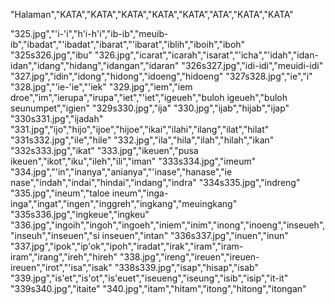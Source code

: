 "Halaman","KATA","KATA","KATA","KATA","KATA","ATA","KATA","KATA"


"325.jpg","'i-'i","h'i-h'i","ib-ib","meuib-ib","ibadat","'ibadat","ibarat","'ibarat","iblih","iboih","iboh"
"325s326.jpg","ibu"
"326.jpg","icarat","icarah","isarat","'icha","'idah","idan-idan","idang","hidang","idangan","idaran"
"326s327.jpg","idi-idi","meuidi-idi"
"327.jpg","idin","idong","hidong","idoeng","hidoeng"
"327s328.jpg","ie","i"
"328.jpg","'ie-'ie","'iek"
"329.jpg","iem","iem droe","im","ierupa","irupa","iet","'iet","igeueh","buloh igeueh","buloh seunumpet","igien"
"329s330.jpg","ija"
"330.jpg","ijab","hijab","ijap"
"330s331.jpg","ijadah"
"331.jpg","ijo","hijo","ijoe","hijoe","ikai","ilahi","ilang","ilat","hilat"
"331s332.jpg","ile","hile"
"332.jpg","ila","hila","ilah","hilah","ikan"
"332s333.jpg","ikat"
"333.jpg","ikeuen","pusa ikeuen","ikot","iku","ileh","ili","iman"
"333s334.jpg","imeum"
"334.jpg","'in","inanya","anianya","'inase","hanase","ie nase","indah","indai","hindai","indang","indra"
"334s335.jpg","indreng"
"335.jpg","ineum","taloe ineum","inga-inga","ingat","ingen","inggreh","ingkang","meuingkang"
"335s336.jpg","ingkeue","ingkeu"
"336.jpg","ingoih","ingoh","ingoeh","iniem","inim","inong","inoeng","inseueh","inseuh","inseuen","si inseuen","intan"
"336s337.jpg","inuen","inun"
"337.jpg","ipok","ip'ok","ipoh","iradat","irak","iram","iram-iram","irang","ireh","hireh"
"338.jpg","ireng","ireuen","ireuen-ireuen","irot","'isa","isak"
"338s339.jpg","isap","hisap","isab"
"339.jpg","is'et","is'ot","is'euet","iseueng","iseung","isib","isip","it-it"
"339s340.jpg","itaite"
"340.jpg","itam","hitam","itong","hitong","itongan"
